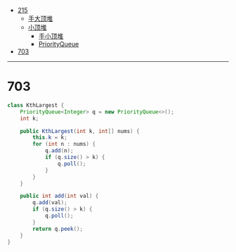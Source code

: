 - [215](#215)
  - [手大顶堆](#手大顶堆)
  - [小顶堆](#小顶堆)
    - [手小顶堆](#手小顶堆)
    - [PriorityQueue](#priorityqueue)
- [703](#703)

---
# 703

```java
class KthLargest {
    PriorityQueue<Integer> q = new PriorityQueue<>();
    int k;

    public KthLargest(int k, int[] nums) {
        this.k = k;
        for (int n : nums) {
            q.add(n);
            if (q.size() > k) {
                q.poll();
            }
        }
    }

    public int add(int val) {
        q.add(val);
        if (q.size() > k) {
            q.poll();
        }
        return q.peek();
    }
}
```